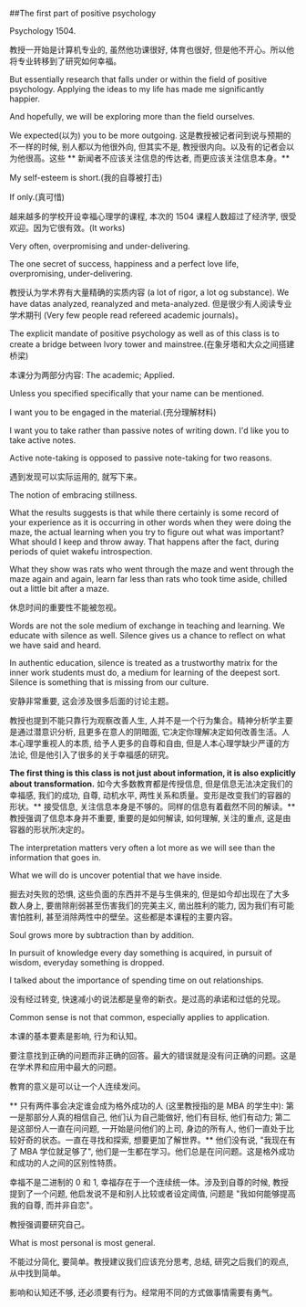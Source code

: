##The first part of positive psychology

Psychology 1504.

教授一开始是计算机专业的, 虽然他功课很好, 体育也很好, 但是他不开心。所以他将专业转移到了研究如何幸福。

But essentially research that falls under or within the field of positive psychology. Applying the ideas to my life has made me significantly happier.

And hopefully, we will be exploring more than the field ourselves.

We expected(以为) you to be more outgoing. 这是教授被记者问到说与预期的不一样的时候, 别人都以为他很外向, 但其实不是, 教授很内向。以及有的记者会以为他很高。这些 ** 新闻者不应该关注信息的传达者, 而更应该关注信息本身。**

My self-esteem is short.(我的自尊被打击)

If only.(真可惜)

越来越多的学校开设幸福心理学的课程, 本次的 1504 课程人数超过了经济学, 很受欢迎。因为它很有效。(It works)

Very often, overpromising and under-delivering.

The one secret of success, happiness and a perfect love life, overpromising, under-delivering.

教授认为学术界有大量精确的实质内容 (a lot of rigor, a lot og substance). We have datas analyzed, reanalyzed and meta-analyzed. 但是很少有人阅读专业学术期刊 (Very few people read refereed academic journals)。

The explicit mandate of positive psychology as well as of this class is to create a bridge between lvory tower and mainstree.(在象牙塔和大众之间搭建桥梁)

本课分为两部分内容: The academic; Applied.

Unless you specified specifically that your name can be mentioned.

I want you to be engaged in the material.(充分理解材料)

I want you to take rather than passive notes of writing down. I'd like you to take active notes.

Active note-taking is opposed to passive note-taking for two reasons.

遇到发现可以实际运用的, 就写下来。

The notion of embracing stillness. 

What the results suggests is that while there certainly is some record of your experience as it is occurring in other words when they were doing the maze, the actual learning when you try to figure out what was important? What should I keep and throw away. That happens after the fact, during periods of quiet wakefu introspection.

What they show was rats who went through the maze and went through the maze again and again, learn far less than rats who took time aside, chilled out a little bit after a maze.

休息时间的重要性不能被忽视。

Words are not the sole medium of exchange in teaching and learning. We educate with silence as well. Silence gives us a chance to reflect on what we have said and heard.

In authentic education, silence is treated as a trustworthy matrix for the inner work students must do, a medium for learning of the deepest sort. Silence is something that is missing from our culture.

安静非常重要, 这会涉及很多后面的讨论主题。

教授也提到不能只靠行为观察改善人生, 人并不是一个行为集合。精神分析学主要是通过潜意识分析, 且更多在意人的阴暗面, 它决定你理解决定如何改善生活。人本心理学重视人的本质, 给予人更多的自尊和自由, 但是人本心理学缺少严谨的方法论, 但是他引入了很多的关于幸福感的研究。

**The first thing is this class is not just about information, it is also explicitly about transformation.** 如今大多数教育都是传授信息, 但是信息无法决定我们的幸福感, 我们的成功, 自尊, 动机水平, 两性关系和质量。变形是改变我们的容器的形状。** 接受信息, 关注信息本身是不够的。同样的信息有着截然不同的解读。** 教授强调了信息本身并不重要, 重要的是如何解读, 如何理解, 关注的重点, 这是由容器的形状所决定的。

The interpretation matters very often a lot more as we will see than the information that goes in.

What we will do is uncover potential that we have inside.

掘去对失败的恐惧, 这些负面的东西并不是与生俱来的, 但是如今却出现在了大多数人身上, 要凿除削弱甚至伤害我们的完美主义, 凿出胜利的能力, 因为我们有可能害怕胜利, 甚至消除两性中的壁垒。这些都是本课程的主要内容。

Soul grows more by subtraction than by addition.

In pursuit of knowledge every day something is acquired, in pursuit of wisdom, everyday something is dropped.

I talked about the importance of spending time on out relationships.

没有经过转变, 快速减小的说法都是皇帝的新衣。是过高的承诺和过低的兑现。

Common sense is not that common, especially applies to application.

本课的基本要素是影响, 行为和认知。

要注意找到正确的问题而非正确的回答。最大的错误就是没有问正确的问题。这是在学术界和应用中最大的问题。

教育的意义是可以让一个人连续发问。

** 只有两件事会决定谁会成为格外成功的人 (这里教授指的是 MBA 的学生中): 第一是那部分人真的相信自己, 他们认为自己能做好, 他们有目标, 他们有动力; 第二是这部份人一直在问问题, 一开始是问他们的上司, 身边的所有人, 他们一直处于比较好奇的状态。一直在寻找和探索, 想要更加了解世界。** 他们没有说, "我现在有了 MBA 学位就足够了", 他们是一生都在学习。他们总是在问问题。这是格外成功和成功的人之间的区别性特质。

幸福不是二进制的 0 和 1, 幸福存在于一个连续统一体。涉及到自尊的时候, 教授提到了一个问题, 他启发说不是和别人比较或者设定阈值, 问题是 "我如何能够提高我的自尊, 而并非自恋"。

教授强调要研究自己。

What is most personal is most general.

不能过分简化, 要简单。教授建议我们应该充分思考, 总结, 研究之后我们的观点, 从中找到简单。

影响和认知还不够, 还必须要有行为。经常用不同的方式做事情需要有勇气。
